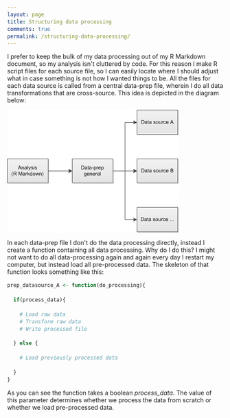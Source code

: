 ```yaml
---
layout: page
title: Structuring data processing
comments: true
permalink: /structuring-data-processing/
---
```


I prefer to keep the bulk of my data processing out of my R Markdown document, so my analysis isn't cluttered by code. For this reason I make R script files for each source file, so I can easily locate where I should adjust what in case something is not how I wanted things to be. All the files for each data source is called from a central data-prep file, wherein I do all data transformations that are cross-source. This idea is depicted in the diagram below:

<img src="/_pages/snippets-and-tips/script-structuring/data-prep.png" alt="Navigation" align="center"/>

In each data-prep file I don't do the data processing directly, instead I create a function containing all data processing. Why do I do this? I might not want to do all data-processing again and again every day I restart my computer, but instead load all pre-processed data. The skeleton of that function looks something like this:
```r
prep_datasource_A <- function(do_processing){

  if(process_data){
    
    # Load raw data
    # Transform raw data
    # Write processed file
    
  } else {
  
    # Load previously processed data
  
  }
}
```
As you can see the function takes a boolean _process_data_. The value of this parameter determines whether we process the data from scratch or whether we load pre-processed data.

